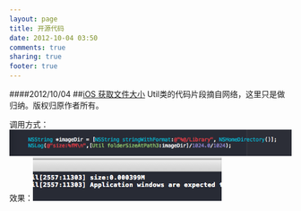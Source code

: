 ```yaml
---
layout: page
title: 开源代码
date: 2012-10-04 03:50
comments: true
sharing: true
footer: true
---
```

####2012/10/04
##[iOS 获取文件大小](https://github.com/xuecheng/ios_util)
Util类的代码片段摘自网络，这里只是做归纳。版权归原作者所有。

调用方式：
![mac icon](/code/images/ios-util-1.png)
效果：![mac icon](/code/images/ios-util-2.png)